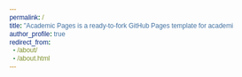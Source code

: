 ```yaml
---
permalink: /
title: "Academic Pages is a ready-to-fork GitHub Pages template for academic personal websites"
author_profile: true
redirect_from: 
  - /about/
  - /about.html
---
```

<html lang="zh-CN">
<head>
    <meta charset="UTF-8">
    <meta name="viewport" content="width=device-width, initial-scale=1.0">
    <title>我的第一个网页</title>
    <style>
        * {
            margin: 0;
            padding: 0;
            box-sizing: border-box;
            font-family: 'STKaiti', '华文楷体', sans-serif;
        }

        body {
            font-family: 'Microsoft YaHei', sans-serif;
            line-height: 1.8;
            background-color: #f0f0f0;
        }
        input, textarea, button {
            font-family: 'STKaiti', '华文楷体', sans-serif;
            font-size: 1.1em; /* 放大表单文字 */
            padding: 8px;
        }
        header {
            background-color: #333;
            color: white;
            text-align: center;
            padding: 2rem;
        }

        nav {
            background-color: #444;
            padding: 1rem;
            position: sticky;
            top: 0;
        }

        nav ul {
            display: flex;
            justify-content: center;
            list-style: none;
        }

        nav a {
            color: white;
            text-decoration: none;
            padding: 1rem 2rem;
            transition: all 0.3s;
        }

        nav a:hover {
            background-color: #555;
        }

        .container {
            max-width: 1200px;
            margin: 0 auto;
            padding: 2rem;
        }

        .card {
            background-color: white;
            border-radius: 8px;
            padding: 2rem;
            margin: 1rem 0;
            box-shadow: 0 2px 5px rgba(0,0,0,0.1);
        }

        footer {
            background-color: #333;
            color: white;
            text-align: center;
            padding: 1rem;
            position: fixed;
            bottom: 0;
            width: 100%;
        }

        @media (max-width: 768px) {
            nav ul {
                flex-direction: column;
                text-align: center;
            }
        }
    </style>
</head>
<body>
    <header>
        <h1>欢迎来到我的网站</h1>
        <p>这是一个响应式网页设计示例</p>
    </header>

    <nav>
        <ul>
            <li><a href="#home">首页</a></li>
            <li><a href="#about">下载</a></li>
        </ul>
    </nav>

    <div class="container">
        <div class="card">
            <h2>最新动态</h2>
            <p>这里是网站的主要内容区域...</p>
            <ul>
                <li>项目一：响应式网页设计</li>
                <li>项目二：移动端适配方案</li>
                <li>项目三：前端开发技术</li>
            </ul>
        </div>

       
        <!-- 直接下载链接 -->
        <a href="//downloads//file.zip" download>
            立即下载素材包 (ZIP)
        </a>
    </div>

    <footer>
        <p>© 2023 我的网站 版权所有</p>
    </footer>


    
</body>
</html>
